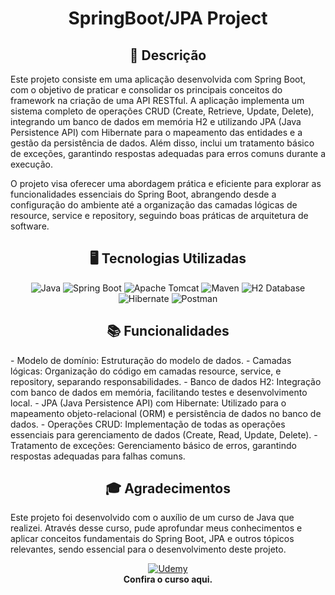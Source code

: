 <div align="center">
  
# SpringBoot/JPA Project
</div>

<div align="center">
  
## 📝 Descrição

</div>

Este projeto consiste em uma aplicação desenvolvida com Spring Boot, com o objetivo de praticar e consolidar os principais conceitos do framework na criação de uma API RESTful. A aplicação implementa um sistema completo de operações CRUD (Create, Retrieve, Update, Delete), integrando um banco de dados em memória H2 e utilizando JPA (Java Persistence API) com Hibernate para o mapeamento das entidades e a gestão da persistência de dados. Além disso, inclui um tratamento básico de exceções, garantindo respostas adequadas para erros comuns durante a execução.

O projeto visa oferecer uma abordagem prática e eficiente para explorar as funcionalidades essenciais do Spring Boot, abrangendo desde a configuração do ambiente até a organização das camadas lógicas de resource, service e repository, seguindo boas práticas de arquitetura de software.

<div align="center">
  
## 🖥️ Tecnologias Utilizadas
</div>
<div align="center">
  
![Java](https://img.shields.io/badge/Java-%23F7DF1E?style=for-the-badge&logo=java&logoColor=white) 
![Spring Boot](https://img.shields.io/badge/Spring%20Boot-6DB33F?style=for-the-badge&logo=springboot&logoColor=white) 
![Apache Tomcat](https://img.shields.io/badge/Apache%20Tomcat-F8DC75?style=for-the-badge&logo=apache-tomcat&logoColor=black) 
![Maven](https://img.shields.io/badge/Maven-C71A36?style=for-the-badge&logo=apache-maven&logoColor=white) 
![H2 Database](https://img.shields.io/badge/H2-003545?style=for-the-badge&logo=h2&logoColor=white) 
![Hibernate](https://img.shields.io/badge/Hibernate-59666C?style=for-the-badge&logo=hibernate&logoColor=white) 
![Postman](https://img.shields.io/badge/Postman-FF6C37?style=for-the-badge&logo=postman&logoColor=white)
</div>

<div align="center">
  
## 📚 Funcionalidades
</div>
- Modelo de domínio: Estruturação do modelo de dados.
- Camadas lógicas: Organização do código em camadas resource, service, e repository, separando responsabilidades.
- Banco de dados H2: Integração com banco de dados em memória, facilitando testes e desenvolvimento local.
- JPA (Java Persistence API) com Hibernate: Utilizado para o mapeamento objeto-relacional (ORM) e persistência de dados no banco de dados.
- Operações CRUD: Implementação de todas as operações essenciais para gerenciamento de dados (Create, Read, Update, Delete).
- Tratamento de exceções: Gerenciamento básico de erros, garantindo respostas adequadas para falhas comuns.

<div align="center">
  
## 🎓 Agradecimentos
</div>
Este projeto foi desenvolvido com o auxílio de um curso de Java que realizei. Através desse curso, pude aprofundar meus conhecimentos e aplicar conceitos fundamentais do Spring Boot, JPA e outros tópicos relevantes, sendo essencial para o desenvolvimento deste projeto.

<div align="center">
  
[![Udemy](https://img.shields.io/badge/Udemy-%236300c7?style=for-the-badge&logo=udemy&logoColor=white)](https://www.udemy.com/course/java-curso-completo/learn/lecture/10420480#questions)  
**Confira o curso aqui.**
</div>

